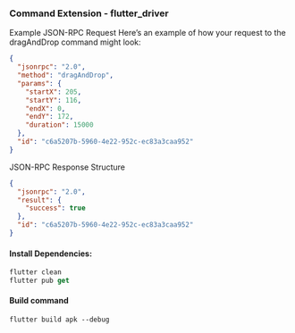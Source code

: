 ### Command Extension - flutter_driver

Example JSON-RPC Request
Here’s an example of how your request to the dragAndDrop command might look:

```json
{
  "jsonrpc": "2.0",
  "method": "dragAndDrop",
  "params": {
    "startX": 205,
    "startY": 116,
    "endX": 0,
    "endY": 172,
    "duration": 15000
  },
  "id": "c6a5207b-5960-4e22-952c-ec83a3caa952"
}
```

JSON-RPC Response Structure

```json
{
  "jsonrpc": "2.0",
  "result": {
    "success": true
  },
  "id": "c6a5207b-5960-4e22-952c-ec83a3caa952"
}
```


#### Install Dependencies:

```dart
flutter clean
flutter pub get
```

#### Build command

```agsl
flutter build apk --debug
```
